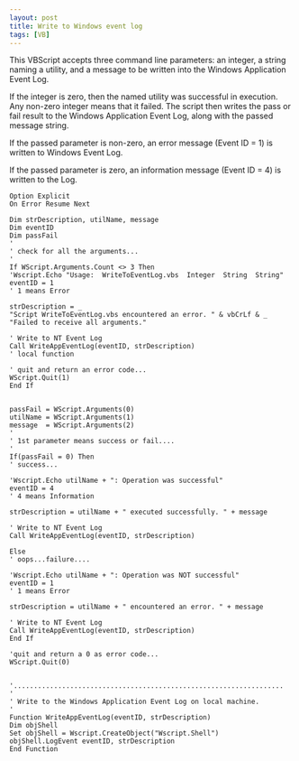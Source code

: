 ```yaml
---
layout: post
title: Write to Windows event log
tags: [VB]
---
```


This VBScript accepts three command line parameters:
an integer, a string naming a utility, and a message to
be written into the Windows Application Event Log.

If the integer is zero, then the named utility was
successful in execution. Any non-zero integer means
that it failed. The script then writes the pass or
fail result to the Windows Application Event Log,
along with the passed message string.

If the passed parameter is non-zero, an error message
(Event ID = 1) is written to Windows Event Log.

If the passed parameter is zero, an information
message (Event ID = 4) is written to the Log.

```
Option Explicit
On Error Resume Next
 
Dim strDescription, utilName, message
Dim eventID
Dim passFail
'
' check for all the arguments...
'
If WScript.Arguments.Count <> 3 Then
'Wscript.Echo "Usage:  WriteToEventLog.vbs  Integer  String  String"
eventID = 1
' 1 means Error

strDescription = _
"Script WriteToEventLog.vbs encountered an error. " & vbCrLf & _
"Failed to receive all arguments."

' Write to NT Event Log
Call WriteAppEventLog(eventID, strDescription)
' local function

' quit and return an error code...
WScript.Quit(1)
End If


passFail = WScript.Arguments(0)
utilName = WScript.Arguments(1)
message  = WScript.Arguments(2)
'
' 1st parameter means success or fail....
'
If(passFail = 0) Then
' success...

'Wscript.Echo utilName + ": Operation was successful"
eventID = 4
' 4 means Information

strDescription = utilName + " executed successfully. " + message

' Write to NT Event Log
Call WriteAppEventLog(eventID, strDescription)

Else
' oops...failure....

'Wscript.Echo utilName + ": Operation was NOT successful"
eventID = 1
' 1 means Error

strDescription = utilName + " encountered an error. " + message

' Write to NT Event Log
Call WriteAppEventLog(eventID, strDescription)
End If 

'quit and return a 0 as error code...
WScript.Quit(0)


'...................................................................
'
' Write to the Windows Application Event Log on local machine.
'
Function WriteAppEventLog(eventID, strDescription)
Dim objShell
Set objShell = Wscript.CreateObject("Wscript.Shell")
objShell.LogEvent eventID, strDescription
End Function
```
